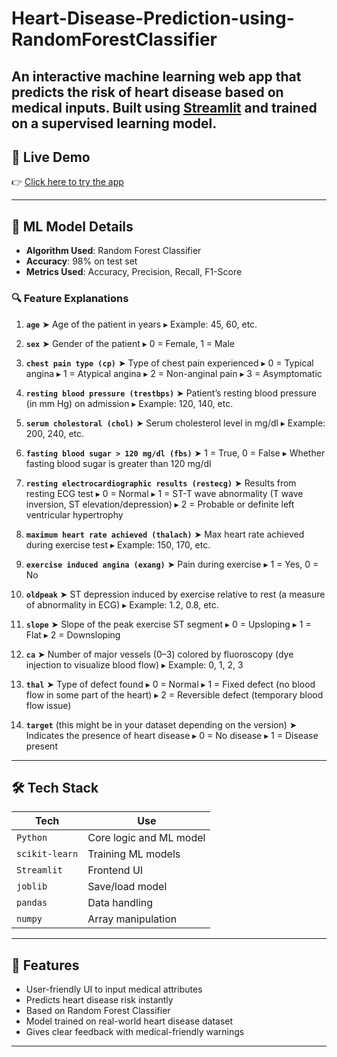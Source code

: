 # Heart-Disease-Prediction-using-RandomForestClassifier

An interactive machine learning web app that predicts the risk of heart disease based on medical inputs. Built using [Streamlit](https://streamlit.io/) and trained on a supervised learning model.
---

## 🚀 Live Demo

👉 [Click here to try the app](https://heart-disease-prediction-rf.streamlit.app/)


---
## 🧠 ML Model Details

- **Algorithm Used**: Random Forest Classifier  
- **Accuracy**: 98% on test set  
- **Metrics Used**: Accuracy, Precision, Recall, F1-Score  

### 🔍 **Feature Explanations**

1. **`age`**
   ➤ Age of the patient in years
   ▸ Example: 45, 60, etc.

2. **`sex`**
   ➤ Gender of the patient
   ▸ 0 = Female, 1 = Male

3. **`chest pain type (cp)`**
   ➤ Type of chest pain experienced
   ▸ 0 = Typical angina
   ▸ 1 = Atypical angina
   ▸ 2 = Non-anginal pain
   ▸ 3 = Asymptomatic

4. **`resting blood pressure (trestbps)`**
   ➤ Patient’s resting blood pressure (in mm Hg) on admission
   ▸ Example: 120, 140, etc.

5. **`serum cholestoral (chol)`**
   ➤ Serum cholesterol level in mg/dl
   ▸ Example: 200, 240, etc.

6. **`fasting blood sugar > 120 mg/dl (fbs)`**
   ➤ 1 = True, 0 = False
   ▸ Whether fasting blood sugar is greater than 120 mg/dl

7. **`resting electrocardiographic results (restecg)`**
   ➤ Results from resting ECG test
   ▸ 0 = Normal
   ▸ 1 = ST-T wave abnormality (T wave inversion, ST elevation/depression)
   ▸ 2 = Probable or definite left ventricular hypertrophy

8. **`maximum heart rate achieved (thalach)`**
   ➤ Max heart rate achieved during exercise test
   ▸ Example: 150, 170, etc.

9. **`exercise induced angina (exang)`**
   ➤ Pain during exercise
   ▸ 1 = Yes, 0 = No

10. **`oldpeak`**
    ➤ ST depression induced by exercise relative to rest (a measure of abnormality in ECG)
    ▸ Example: 1.2, 0.8, etc.

11. **`slope`**
    ➤ Slope of the peak exercise ST segment
    ▸ 0 = Upsloping
    ▸ 1 = Flat
    ▸ 2 = Downsloping

12. **`ca`**
    ➤ Number of major vessels (0–3) colored by fluoroscopy (dye injection to visualize blood flow)
    ▸ Example: 0, 1, 2, 3

13. **`thal`**
    ➤ Type of defect found
    ▸ 0 = Normal
    ▸ 1 = Fixed defect (no blood flow in some part of the heart)
    ▸ 2 = Reversible defect (temporary blood flow issue)

14. **`target`** (this might be in your dataset depending on the version)
    ➤ Indicates the presence of heart disease
    ▸ 0 = No disease
    ▸ 1 = Disease present
---

## 🛠️ Tech Stack

| Tech           | Use                         |
|----------------|-----------------------------|
| `Python`       | Core logic and ML model     |
| `scikit-learn` | Training ML models          |
| `Streamlit`    | Frontend UI                 |
| `joblib`       | Save/load model             |
| `pandas`       | Data handling               |
| `numpy`        | Array manipulation          |

---

## 📌 Features

- User-friendly UI to input medical attributes
- Predicts heart disease risk instantly
- Based on Random Forest Classifier
- Model trained on real-world heart disease dataset
- Gives clear feedback with medical-friendly warnings

---



